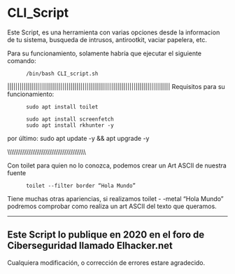 # CLI_Script

Este Script, es una herramienta con varias opciones desde la informacion de tu sistema, busqueda de intrusos, antirootkit, vaciar papelera, etc.

Para su funcionamiento, solamente habría que ejecutar el siguiente comando:
          
          /bin/bash CLI_script.sh

||||||||||||||||||||||||||||||||||||||||||||||||||||||||||||||||||||||||||||||||
Requisitos para su funcionamiento:

          sudo apt install toilet

          sudo apt install screenfetch
          sudo apt install rkhunter -y
por último:
          sudo apt update -y && apt upgrade -y
                    
\\\\\\\\\\\\\\\\\\\\\\\\\\\\\\\\\\\\\\\\\\\\\\\\\\\\\\\\\\\\\\\\\\\\\\\\\\\\\\\\\

Con toilet para quien no lo conozca, podemos crear un Art ASCII de nuestra fuente

          toilet --filter border “Hola Mundo”

Tiene muchas otras apariencias, si realizamos toilet - -metal “Hola Mundo” podremos comprobar como realiza un art ASCII del texto que queramos.

-------------------------------------------------------------------------------
Este Script lo publique en 2020 en el foro de Ciberseguridad llamado Elhacker.net
-------------------------------------------------------------------------------
Cualquiera modificación, o corrección de errores estare agradecido.
